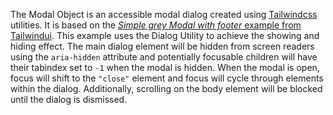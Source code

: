 The Modal Object is an accessible modal dialog created using [Tailwindcss](tailwindcss) utilities. It is based on the [*Simple grey Modal with footer* example from Tailwindui](https://tailwindui.com/components/application-ui/overlays/modals#component-47a5888a08838ad98779d50878d359b3). This example uses the Dialog Utility to achieve the showing and hiding effect. The main dialog element will be hidden from screen readers using the `aria-hidden` attribute and potentially focusable children will have their tabindex set to `-1` when the modal is hidden. When the modal is open, focus will shift to the `"close"` element and focus will cycle through elements within the dialog. Additionally, scrolling on the body element will be blocked until the dialog is dismissed.
